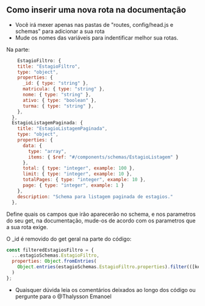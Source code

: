 ## Como inserir uma nova rota na documentação

- Você irá mexer apenas nas pastas de "routes, config/head.js e schemas" para adicionar a sua rota
- Mude os nomes das variáveis para indentificar melhor sua rotas.

Na parte:
```javascript
    EstagioFiltro: {
    title: "EstagioFiltro", 
    type: "object",
    properties: {
      _id: { type: "string" },
      matricula: { type: "string" },
      nome: { type: "string" },
      ativo: { type: "boolean" },
      turma: { type: "string" },
    },
  },
  EstagioListagemPaginada: {
    title: "EstagioListagemPaginada",
    type: "object",
    properties: {
      data: {
        type: "array",
        items: { $ref: "#/components/schemas/EstagioListagem" }
      },
      total: { type: "integer", example: 100 },
      limit: { type: "integer", example: 10 },
      totalPages: { type: "integer", example: 10 },
      page: { type: "integer", example: 1 }
    },
    description: "Schema para listagem paginada de estagios."
  },
```
Define quais os campos que irão aparecerão no schema, e nos parametros do seu get, na documentação, mude-os de acordo com os parametros que a sua rota exige.

O _id é removido do get geral na parte do código:
```javascript
const filteredEstagiosFiltro = {
  ...estagioSchemas.EstagioFiltro,
  properties: Object.fromEntries(
    Object.entries(estagioSchemas.EstagioFiltro.properties).filter(([key]) => key !== "_id")
  )
};
```

- Quaisquer dúvida leia os comentários deixados ao longo dos código ou pergunte para o @Thalysson Emanoel